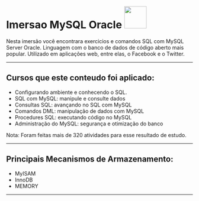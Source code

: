 # **Imersao MySQL Oracle** <img src="https://cdn.jsdelivr.net/gh/devicons/devicon/icons/mysql/mysql-original-wordmark.svg" width="60"/>

Nesta imersão você encontrara exercicios e comandos SQL com MySQL Server Oracle.
Linguagem com o banco de dados de código aberto mais popular.
Utilizado em aplicações web, entre elas, o Facebook e o Twitter.

****

## Cursos que este conteudo foi aplicado:

- Configurando ambiente e conhecendo o SQL.
- SQL com MySQL: manipule e consulte dados
- Consultas SQL: avançando no SQL com MySQL
- Comandos DML: manipulação de dados com MySQL
- Procedures SQL: executando código no MySQL
- Administração do MySQL: segurança e otimização do banco

Nota: Foram feitas mais de 320 atividades para esse resultado de estudo.

****

## Principais Mecanismos de Armazenamento:

- MyISAM
- InnoDB
- MEMORY

****
